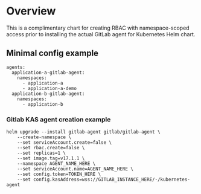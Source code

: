 # Overview
This is a complimentary chart for creating RBAC with namespace-scoped access prior to installing the actual GitLab agent for Kubernetes Helm chart.

## Minimal config example
```
agents:
  application-a-gitlab-agent:
    namespaces:
      - application-a
      - application-a-demo
  application-b-gitlab-agent:
    namespaces:
      - application-b
```


### Gitlab KAS agent creation example

```shell
helm upgrade --install gitlab-agent gitlab/gitlab-agent \
    --create-namespace \
    --set serviceAccount.create=false \
    --set rbac.create=false \
    --set replicas=1 \
    --set image.tag=v17.1.1 \
    --namespace AGENT_NAME_HERE \
    --set serviceAccount.name=AGENT_NAME_HERE \
    --set config.token=TOKEN_HERE \
    --set config.kasAddress=wss://GITLAB_INSTANCE_HERE/-/kubernetes-agent
```
